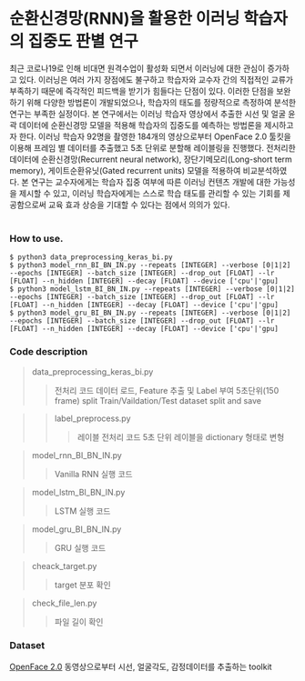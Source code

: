 # 순환신경망(RNN)을 활용한 이러닝 학습자의 집중도 판별 연구
최근 코로나19로 인해 비대면 원격수업이 활성화 되면서 이러닝에 대한 관심이 증가하고 있다. 이러닝은 여러 가지 장점에도 불구하고 학습자와 교수자 간의 직접적인 교류가 부족하기 때문에 즉각적인 피드백을 받기가 힘들다는 단점이 있다. 이러한 단점을 보완하기 위해 다양한 방법론이 개발되었으나, 학습자의 태도를 정량적으로 측정하여 분석한 연구는 부족한 실정이다. 본 연구에서는 이러닝 학습자 영상에서 추출한 시선 및 얼굴 윤곽 데이터에 순환신경망 모델을 적용해 학습자의 집중도를 예측하는 방법론을 제시하고자 한다. 이러닝 학습자 92명을 촬영한 184개의 영상으로부터 OpenFace 2.0 툴킷을 이용해 프레임 별 데이터를 추출했고 5초 단위로 분할해 레이블링을 진행했다. 전처리한 데이터에 순환신경망(Recurrent neural network), 장단기메모리(Long-short term memory), 게이트순환유닛(Gated recurrent units) 모델을 적용하여 비교분석하였다. 본 연구는 교수자에게는 학습자 집중 여부에 따른 이러닝 컨텐츠 개발에 대한 가능성을 제시할 수 있고, 이러닝 학습자에게는 스스로 학습 태도를 관리할 수 있는 기회를 제공함으로써 교육 효과 상승을 기대할 수 있다는 점에서 의의가 있다. <br><br>

### How to use.
```
$ python3 data_preprocessing_keras_bi.py
$ python3 model_rnn_BI_BN_IN.py --repeats [INTEGER] --verbose [0|1|2] --epochs [INTEGER] --batch_size [INTEGER] --drop_out [FLOAT] --lr [FLOAT] --n_hidden [INTEGER] --decay [FLOAT] --device ['cpu'|'gpu]    
$ python3 model_lstm_BI_BN_IN.py --repeats [INTEGER] --verbose [0|1|2] --epochs [INTEGER] --batch_size [INTEGER] --drop_out [FLOAT] --lr [FLOAT] --n_hidden [INTEGER] --decay [FLOAT] --device ['cpu'|'gpu]
$ python3 model_gru_BI_BN_IN.py --repeats [INTEGER] --verbose [0|1|2] --epochs [INTEGER] --batch_size [INTEGER] --drop_out [FLOAT] --lr [FLOAT] --n_hidden [INTEGER] --decay [FLOAT] --device ['cpu'|'gpu]
```
### Code description
>data_preprocessing_keras_bi.py
>>전처리 코드
>>데이터 로드, Feature 추출 및 Label 부여
>>5초단위(150 frame) split
>>Train/Vaildation/Test dataset split and save

>>label_preprocess.py
>>>레이블 전처리 코드
>>>5초 단위 레이블을 dictionary 형태로 변형

>model_rnn_BI_BN_IN.py
>>Vanilla RNN 실행 코드

>model_lstm_BI_BN_IN.py
>>LSTM 실행 코드

>model_gru_BI_BN_IN.py
>>GRU 실행 코드

>cheack_target.py
>>target 분포 확인

>check_file_len.py
>>파일 길이 확인

### Dataset
[OpenFace 2.0](https://github.com/TadasBaltrusaitis/OpenFace) 동영상으로부터 시선, 얼굴각도, 감정데이터를 추출하는 toolkit
